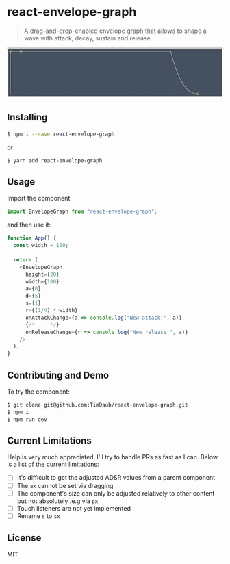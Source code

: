 # react-envelope-graph

> A drag-and-drop-enabled envelope graph that allows to shape a wave with
> attack, decay, sustain and release.

<a href="https://github.com/TimDaub/react-envelope-graph"><img width="600"
src="https://github.com/TimDaub/react-envelope-graph/raw/master/assets/react-envelope-graph.gif" alt="react-envelope-graph screenshot" /></a>

## Installing

```bash
$ npm i --save react-envelope-graph
```

or

```bash
$ yarn add react-envelope-graph
```

## Usage

Import the component

```js
import EnvelopeGraph from "react-envelope-graph";
```

and then use it:

```js
function App() {
  const width = 100;

  return (
    <EnvelopeGraph
      height={20}
      width={100}
      a={0}
      d={5}
      s={1}
      r={(1/4) * width}
      onAttackChange={a => console.log("New attack:", a)}
      {/* ... */}
      onReleaseChange={r => console.log("New release:", a)}
    />
  );
}
```

## Contributing and Demo

To try the component:

```bash
$ git clone git@github.com:TimDaub/react-envelope-graph.git
$ npm i
$ npm run dev
```

## Current Limitations

Help is very much appreciated. I'll try to handle PRs as fast as I can. Below
is a list of the current limitations:

- [ ] It's difficult to get the adjusted ADSR values from a parent component
- [ ] The `ax` cannot be set via dragging
- [ ] The component's size can only be adjusted relatively to other content but
not absolutely .e.g via `px`
- [ ] Touch listeners are not yet implemented
- [ ] Rename `s` to `sx`

## License

MIT
